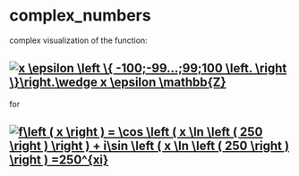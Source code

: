 # complex_numbers
complex visualization of the function: 
## <a href="https://www.codecogs.com/eqnedit.php?latex=x&space;\epsilon&space;\left&space;\{&space;-100;-99...;99;100&space;\left.&space;\right&space;\}\right.\wedge&space;x&space;\epsilon&space;\mathbb{Z}" target="_blank"><img src="https://latex.codecogs.com/gif.latex?x&space;\epsilon&space;\left&space;\{&space;-100;-99...;99;100&space;\left.&space;\right&space;\}\right.\wedge&space;x&space;\epsilon&space;\mathbb{Z}" title="x \epsilon \left \{ -100;-99...;99;100 \left. \right \}\right.\wedge x \epsilon \mathbb{Z}" /></a>
for 
## <a href="https://www.codecogs.com/eqnedit.php?latex=f\left&space;(&space;x&space;\right&space;)&space;=&space;\cos&space;\left&space;(&space;x&space;\ln&space;\left&space;(&space;250&space;\right&space;)&space;\right&space;)&space;&plus;&space;i\sin&space;\left&space;(&space;x&space;\ln&space;\left&space;(&space;250&space;\right&space;)&space;\right&space;)&space;=250^{xi}" target="_blank"><img src="https://latex.codecogs.com/gif.latex?f\left&space;(&space;x&space;\right&space;)&space;=&space;\cos&space;\left&space;(&space;x&space;\ln&space;\left&space;(&space;250&space;\right&space;)&space;\right&space;)&space;&plus;&space;i\sin&space;\left&space;(&space;x&space;\ln&space;\left&space;(&space;250&space;\right&space;)&space;\right&space;)&space;=250^{xi}" title="f\left ( x \right ) = \cos \left ( x \ln \left ( 250 \right ) \right ) + i\sin \left ( x \ln \left ( 250 \right ) \right ) =250^{xi}" /></a>
